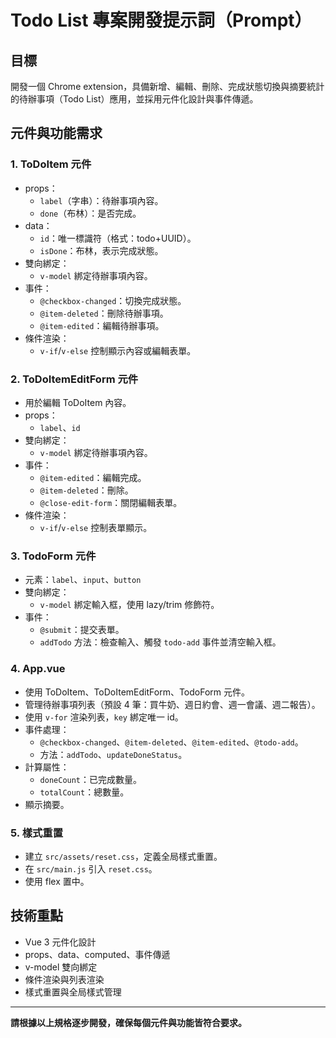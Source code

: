 # Todo List 專案開發提示詞（Prompt）

## 目標
開發一個 Chrome extension，具備新增、編輯、刪除、完成狀態切換與摘要統計的待辦事項（Todo List）應用，並採用元件化設計與事件傳遞。

## 元件與功能需求

### 1. ToDoItem 元件
- props：
  - `label`（字串）：待辦事項內容。
  - `done`（布林）：是否完成。
- data：
  - `id`：唯一標識符（格式：todo+UUID）。
  - `isDone`：布林，表示完成狀態。
- 雙向綁定：
  - `v-model` 綁定待辦事項內容。
- 事件：
  - `@checkbox-changed`：切換完成狀態。
  - `@item-deleted`：刪除待辦事項。
  - `@item-edited`：編輯待辦事項。
- 條件渲染：
  - `v-if`/`v-else` 控制顯示內容或編輯表單。

### 2. ToDoItemEditForm 元件
- 用於編輯 ToDoItem 內容。
- props：
  - `label`、`id`
- 雙向綁定：
  - `v-model` 綁定待辦事項內容。
- 事件：
  - `@item-edited`：編輯完成。
  - `@item-deleted`：刪除。
  - `@close-edit-form`：關閉編輯表單。
- 條件渲染：
  - `v-if`/`v-else` 控制表單顯示。

### 3. TodoForm 元件
- 元素：`label`、`input`、`button`
- 雙向綁定：
  - `v-model` 綁定輸入框，使用 lazy/trim 修飾符。
- 事件：
  - `@submit`：提交表單。
  - `addTodo` 方法：檢查輸入、觸發 `todo-add` 事件並清空輸入框。

### 4. App.vue
- 使用 ToDoItem、ToDoItemEditForm、TodoForm 元件。
- 管理待辦事項列表（預設 4 筆：買牛奶、週日約會、週一會議、週二報告）。
- 使用 `v-for` 渲染列表，`key` 綁定唯一 id。
- 事件處理：
  - `@checkbox-changed`、`@item-deleted`、`@item-edited`、`@todo-add`。
  - 方法：`addTodo`、`updateDoneStatus`。
- 計算屬性：
  - `doneCount`：已完成數量。
  - `totalCount`：總數量。
- 顯示摘要。

### 5. 樣式重置
- 建立 `src/assets/reset.css`，定義全局樣式重置。
- 在 `src/main.js` 引入 `reset.css`。
- 使用 flex 置中。

## 技術重點
- Vue 3 元件化設計
- props、data、computed、事件傳遞
- v-model 雙向綁定
- 條件渲染與列表渲染
- 樣式重置與全局樣式管理

---

**請根據以上規格逐步開發，確保每個元件與功能皆符合要求。**

